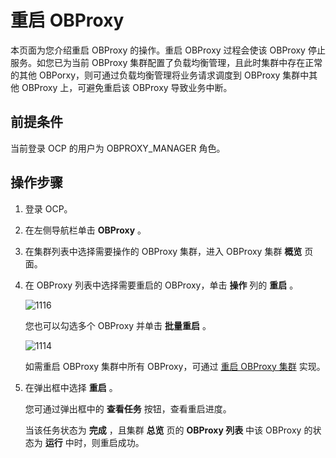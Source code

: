 重启 OBProxy
===============================

本页面为您介绍重启 OBProxy 的操作。重启 OBProxy 过程会使该 OBProxy 停止服务。如您已为当前 OBProxy 集群配置了负载均衡管理，且此时集群中存在正常的其他 OBPorxy，则可通过负载均衡管理将业务请求调度到 OBProxy 集群中其他 OBProxy 上，可避免重启该 OBProxy 导致业务中断。

前提条件
-------------------------

当前登录 OCP 的用户为 OBPROXY_MANAGER 角色。

操作步骤
-------------------------

1. 登录 OCP。

2. 在左侧导航栏单击 **OBProxy** 。

3. 在集群列表中选择需要操作的 OBProxy 集群，进入 OBProxy 集群 **概览** 页面。

4. 在 OBProxy 列表中选择需要重启的 OBProxy，单击 **操作** 列的 **重启** 。

   ![1116](https://obbusiness-private.oss-cn-shanghai.aliyuncs.com/doc/img/ocp/401/%E9%87%8D%E5%90%AFobproxy1.png)

   您也可以勾选多个 OBProxy 并单击 **批量重启** 。

   ![1114](https://obbusiness-private.oss-cn-shanghai.aliyuncs.com/doc/img/ocp/401/%E6%89%B9%E9%87%8F%E9%87%8D%E5%90%AFobproxy1.png)

   如需重启 OBProxy 集群中所有 OBProxy，可通过 [重启 OBProxy 集群](../300.manage-a-obproxy-cluster/700.restarts-all-obproxy-nodes-in-the-obproxy-cluster.md) 实现。

5. 在弹出框中选择 **重启** 。

   您可通过弹出框中的 **查看任务** 按钮，查看重启进度。

   当该任务状态为 **完成** ，且集群 **总览** 页的 **OBProxy 列表** 中该 OBProxy 的状态为 **运行** 中时，则重启成功。

